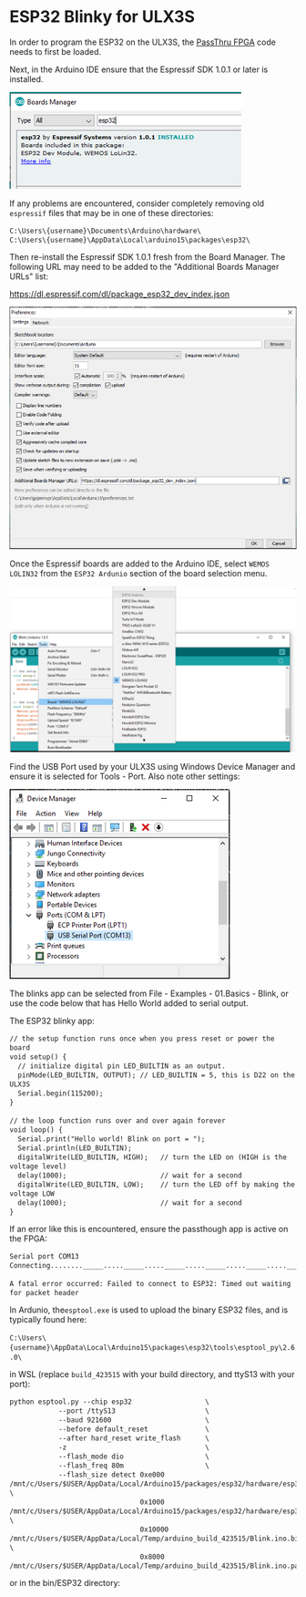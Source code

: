 # ESP32 Blinky for ULX3S

In order to program the ESP32 on the ULX3S, the [PassThru FPGA](../../passthru/README.md) code needs to first be loaded.

Next, in the Arduino IDE ensure that the Espressif SDK 1.0.1 or later is installed.

![ujprog upload](../images/ESP32-Arduino-BoardManager-Version.PNG )

If any problems are encountered, consider completely removing old `espressif` files that may be in one of these directories:

```
C:\Users\{username}\Documents\Arduino\hardware\
C:\Users\{username}\AppData\Local\arduino15\packages\esp32\
```

Then re-install the Espressif SDK 1.0.1 fresh from the Board Manager. The following URL may need to be added to the "Additional Boards Manager URLs" list:

https://dl.espressif.com/dl/package_esp32_dev_index.json

![ujprog upload](../images/ESP32-Arduino-Preferences.PNG)

Once the Espressif boards are added to the Arduino IDE, select `WEMOS LOLIN32` from the `ESP32 Ardunio` section of the board selection menu.

![ujprog upload](../images/ESP32-Arduino-BoardSettings.PNG )

Find the USB Port used by your ULX3S using Windows Device Manager and ensure it is selected for Tools - Port. Also note other settings:

![ujprog upload](../images/ESP32-DeviceManager-COM-port.PNG )

The blinks app can be selected from File - Examples - 01.Basics - Blink, or use the code below that has Hello World added to serial output.

The ESP32 blinky app:
```
// the setup function runs once when you press reset or power the board
void setup() {
  // initialize digital pin LED_BUILTIN as an output.
  pinMode(LED_BUILTIN, OUTPUT); // LED_BUILTIN = 5, this is D22 on the ULX3S
  Serial.begin(115200);
}

// the loop function runs over and over again forever
void loop() {
  Serial.print("Hello world! Blink on port = ");
  Serial.println(LED_BUILTIN);
  digitalWrite(LED_BUILTIN, HIGH);   // turn the LED on (HIGH is the voltage level)
  delay(1000);                       // wait for a second
  digitalWrite(LED_BUILTIN, LOW);    // turn the LED off by making the voltage LOW
  delay(1000);                       // wait for a second
}
```

If an error like this is encountered, ensure the passthough app is active on the FPGA:

```
Serial port COM13
Connecting........_____....._____....._____....._____....._____....._____....._____

A fatal error occurred: Failed to connect to ESP32: Timed out waiting for packet header
```

In Ardunio, the`esptool.exe` is used to upload the binary ESP32 files, and is typically found here:

`C:\Users\{username}\AppData\Local\Arduino15\packages\esp32\tools\esptool_py\2.6.0\`

in WSL (replace `build_423515` with your build directory, and ttyS13 with your port):

```
python esptool.py --chip esp32                  \
            --port /ttyS13                      \
            --baud 921600                       \
            --before default_reset              \
            --after hard_reset write_flash      \
            -z                                  \
            --flash_mode dio                    \
            --flash_freq 80m                    \
            --flash_size detect 0xe000  /mnt/c/Users/$USER/AppData/Local/Arduino15/packages/esp32/hardware/esp32/1.0.1/tools/partitions/boot_app0.bin       \
                                0x1000  /mnt/c/Users/$USER/AppData/Local/Arduino15/packages/esp32/hardware/esp32/1.0.1/tools/sdk/bin/bootloader_dio_80m.bin \
                                0x10000 /mnt/c/Users/$USER/AppData/Local/Temp/arduino_build_423515/Blink.ino.bin                                            \
                                0x8000  /mnt/c/Users/$USER/AppData/Local/Temp/arduino_build_423515/Blink.ino.partitions.bin
```

or in the bin/ESP32 directory:

```

```

